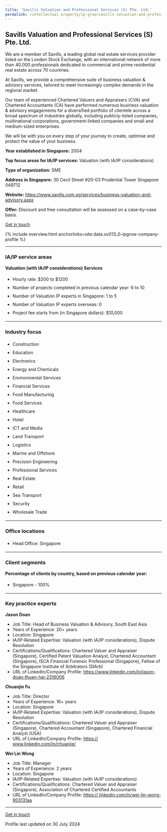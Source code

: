 ```yaml
---
title: 'Savills Valuation and Professional Services (S) Pte. Ltd.'
permalink: /intellectual-property/ip-grow/savills-valuation-and-professional-services--s--pte-ltd/
---
```


## Savills Valuation and Professional Services (S) Pte. Ltd.

We are a member of Savills, a leading global real estate services provider listed on the London Stock Exchange, with an international network of more than 40,000 professionals dedicated to commercial and prime residential real estate across 70 countries.

At Savills, we provide a comprehensive suite of business valuation & advisory services, tailored to meet increasingly complex demands in the regional market.

Our team of experienced Chartered Valuers and Appraisers (CVA) and Chartered Accountants (CA) have performed numerous business valuation & advisory engagements for a diversified portfolio of clientele across a broad spectrum of industries globally, including publicly-listed companies, multinational corporations, government-linked companies and small and medium-sized enterprises.

We will be with you on every step of your journey to create, optimise and protect the value of your business.

<b>Year established in Singapore:</b> 2004

<b>Top focus areas for IA/IP services:</b> Valuation (with IA/IP considerations)

<b>Type of organization:</b> SME

<b>Address in Singapore:</b> 30 Cecil Street #20-03 Prudential Tower Singapore 049712

<b>Website:</b> <a href='https://www.savills.com.sg/services/business-valuation-and-advisory.aspx'>https://www.savills.com.sg/services/business-valuation-and-advisory.aspx</a>

<b>Offer:</b> Discount and free consultation will be assessed on a case-by-case basis.

<a class='btn' href='https://form.gov.sg/669dc2ddd1b78cf997a37127' target='_blank' rel='noopener'>Get in touch</a>

{% include overview.html anchorlinks=site.data.ov013_0-ipgrow-company-profile %}

---
<a name='ip-related-service-areas'></a>
### IA/IP service areas

**Valuation (with IA/IP considerations) Services**

<ul>
<li style='line-height: 27px; margin: 0px 0px !important'>Hourly rate:  $200 to $1200</li>
<li style='line-height: 27px; margin: 0px 0px !important'>Number of projects completed in previous calendar year: 6 to 10</li>
<li style='line-height: 27px; margin: 0px 0px !important'>Number of Valuation IP experts in Singapore: 1 to 5</li>
<li style='line-height: 27px; margin: 0px 0px !important'>Number of Valuation IP experts overseas: 0</li>
<li style='line-height: 27px; margin: 0px 0px !important'>Project fee starts from (in Singapore dollars):  $10,000</li>
</ul>

---
<a name='industry-focus'></a>
### Industry focus

<ul><li style='line-height: 27px; margin: 0px 0px !important'> Construction </li><li style='line-height: 27px; margin: 0px 0px !important'>Education</li><li style='line-height: 27px; margin: 0px 0px !important'>Electronics</li><li style='line-height: 27px; margin: 0px 0px !important'>Energy and Chemicals</li><li style='line-height: 27px; margin: 0px 0px !important'>Environmental Services</li><li style='line-height: 27px; margin: 0px 0px !important'>Financial Services</li><li style='line-height: 27px; margin: 0px 0px !important'>Food Manufacturing</li><li style='line-height: 27px; margin: 0px 0px !important'>Food Services</li><li style='line-height: 27px; margin: 0px 0px !important'>Healthcare</li><li style='line-height: 27px; margin: 0px 0px !important'>Hotel</li><li style='line-height: 27px; margin: 0px 0px !important'>ICT and Media</li><li style='line-height: 27px; margin: 0px 0px !important'>Land Transport</li><li style='line-height: 27px; margin: 0px 0px !important'>Logistics</li><li style='line-height: 27px; margin: 0px 0px !important'>Marine and Offshore</li><li style='line-height: 27px; margin: 0px 0px !important'>Precision Engineering</li><li style='line-height: 27px; margin: 0px 0px !important'>Professional Services</li><li style='line-height: 27px; margin: 0px 0px !important'>Real Estate</li><li style='line-height: 27px; margin: 0px 0px !important'>Retail</li><li style='line-height: 27px; margin: 0px 0px !important'>Sea Transport</li><li style='line-height: 27px; margin: 0px 0px !important'>Security</li><li style='line-height: 27px; margin: 0px 0px !important'>Wholesale Trade</li></ul>

---
<a name='office-locations'></a>
### Office locations

<ul><li style='line-height: 27px; margin: 0px 0px !important'> Head Office: Singapore</li></ul>

---
<a name='client-segments'></a>
### Client segments

**Percentage of clients by country, based on previous calendar year:**

<ul><li style='line-height: 27px; margin: 0px 0px !important'> Singapore - 100%</li></ul>

---
<a name='key-practice-experts'></a>
### Key practice experts

**Jason Doan**

- Job Title: Head of Business Valuation & Advisory, South East Asia
- Years of Experience: 20+ years
- Location: Singapore
- IA/IP-Related Expertise: Valuation (with IA/IP considerations), Dispute Resolution
- Certifications/Qualifications: Chartered Valuer and Appraiser (Singapore), Certified Patent Valuation Analyst, Chartered Accountant (Singapore), ISCA Financial Forensic Professional (Singapore), Fellow of the Singapore Institute of Arbitrators (SIArb)
- URL of LinkedIn/Company Profile: <a href="https://www.linkedin.com/in/jason-doan-thuan-hai-2316006" target="_blank" rel="noopener">https://www.linkedin.com/in/jason-doan-thuan-hai-2316006</a>

**Chuanjie Fu**
- Job Title: Director
- Years of Experience: 16+ years
- Location: Singapore
- IA/IP-Related Expertise: Valuation (with IA/IP considerations), Dispute Resolution
- Certifications/Qualifications: Chartered Valuer and Appraiser (Singapore), Chartered Accountant (Singapore), Chartered Financial Analyst (USA)
- URL of LinkedIn/Company Profile: <a href="https:// www.linkedin.com/in/chuanjie/" target="_blank" rel="noopener">https:// www.linkedin.com/in/chuanjie/</a>

**Wei Lin Wong**
- Job Title: Manager
- Years of Experience: 2 years
- Location: Singapore
- IA/IP-Related Expertise: Valuation (with IA/IP considerations)
- Certifications/Qualifications: Chartered Valuer and Appraiser (Singapore), Association of Chartered Certified Accountants
- URL of LinkedIn/Company Profile: <a href="https:// linkedin.com/in/wei-lin-wong-903131aa" target="_blank" rel="noopener">https:// linkedin.com/in/wei-lin-wong-903131aa</a>


---
<p>
<a class='btn' href='https://form.gov.sg/669dc2ddd1b78cf997a37127' target='_blank' rel='noopener'>Get in touch</a>
</p>
Profile last updated on 30 July 2024
